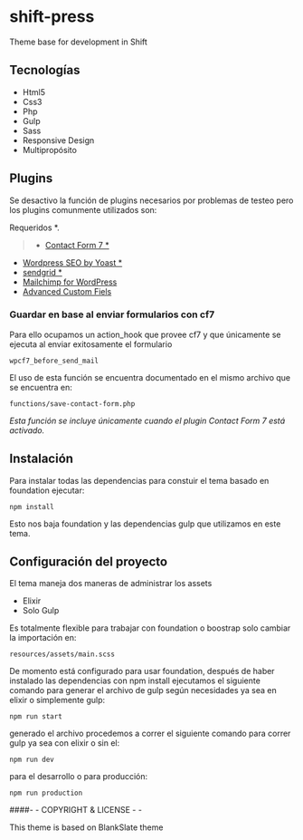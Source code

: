 # shift-press
Theme base for development in Shift

## Tecnologías
* Html5
* Css3
* Php
* Gulp
* Sass
* Responsive Design
* Multipropósito

## Plugins
Se desactivo la función de plugins necesarios por problemas de testeo pero los plugins comunmente utilizados son:

Requeridos *.

> * [Contact Form 7 *](http://contactform7.com/docs/)
* [Wordpress SEO by Yoast *](https://yoast.com/wordpress/plugins/seo/api/)
* [sendgrid *](https://wordpress.org/plugins/sendgrid-email-delivery-simplified/)
* [Mailchimp for WordPress](https://mc4wp.com/kb/)
* [Advanced Custom Fiels](http://www.advancedcustomfields.com/resources/)


### Guardar en base al enviar formularios con cf7

Para ello ocupamos un action_hook que provee cf7 y que únicamente se ejecuta al enviar exitosamente el formulario
 
    wpcf7_before_send_mail

El uso de esta función se encuentra documentado en el mismo archivo que se encuentra en:

    functions/save-contact-form.php

*Esta función se incluye únicamente cuando el plugin Contact Form 7 está activado.*

## Instalación
Para instalar todas las dependencias para constuir el tema basado en foundation ejecutar:
   
    npm install

Esto nos baja foundation y las dependencias gulp que utilizamos en este tema.

## Configuración del proyecto
El tema maneja dos maneras de administrar los assets

* Elixir
* Solo Gulp

Es totalmente flexible para trabajar con foundation o boostrap solo cambiar la importación en:
	
	resources/assets/main.scss

De momento está configurado para usar foundation, después de haber instalado las dependencias con npm install ejecutamos el siguiente comando para generar el archivo de gulp según necesidades ya sea en elixir o simplemente gulp:

	npm run start

generado el archivo procedemos a correr el siguiente comando para correr gulp ya sea con elixir o sin el:
	
	npm run dev

para el desarrollo o para producción:
	
	npm run production

####- - COPYRIGHT & LICENSE - -

This theme is based on BlankSlate theme